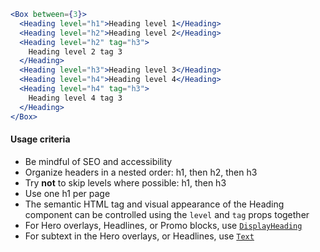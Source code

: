 ```jsx
<Box between={3}>
  <Heading level="h1">Heading level 1</Heading>
  <Heading level="h2">Heading level 2</Heading>
  <Heading level="h2" tag="h3">
    Heading level 2 tag 3
  </Heading>
  <Heading level="h3">Heading level 3</Heading>
  <Heading level="h4">Heading level 4</Heading>
  <Heading level="h4" tag="h3">
    Heading level 4 tag 3
  </Heading>
</Box>
```

#### Usage criteria

* Be mindful of SEO and accessibility
* Organize headers in a nested order: h1, then h2, then h3
* Try **not** to skip levels where possible: h1, then h3
* Use one h1 per page
* The semantic HTML tag and visual appearance of the Heading component can be controlled using the `level` and `tag` props together
* For Hero overlays, Headlines, or Promo blocks, use [`DisplayHeading`](#displayheading)
* For subtext in the Hero overlays, or Headlines, use [`Text`](#text)
